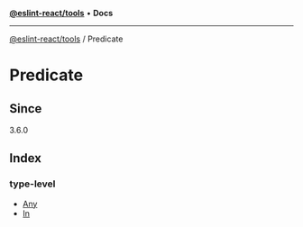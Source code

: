 [**@eslint-react/tools**](../../README.md) • **Docs**

***

[@eslint-react/tools](../../README.md) / Predicate

# Predicate

## Since

3.6.0

## Index

### type-level

- [Any](type-aliases/Any.md)
- [In](type-aliases/In.md)
